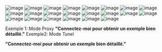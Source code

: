 ![image](https://github.com/user-attachments/assets/87e13eba-23c4-4488-bc25-93265fe042e0)
![image](https://github.com/user-attachments/assets/7f3bb360-9404-4797-868d-7f234b448e86)
![image](https://github.com/user-attachments/assets/78cf15ca-4da2-400c-8257-165618ae2dae)
![image](https://github.com/user-attachments/assets/077ac6c2-d8d2-446d-8565-9047c41a4bf2)
![image](https://github.com/user-attachments/assets/4bc85e8f-9888-47f4-b244-7380e6eb97eb)
![image](https://github.com/user-attachments/assets/e015c863-bc26-4d86-816a-c5b22bf0423e)
![image](https://github.com/user-attachments/assets/95220385-a6bf-46f3-9696-a80198bd0e6b)
![image](https://github.com/user-attachments/assets/1a424f88-34ff-4fb4-8c8b-d1d8f44c21f4)
![image](https://github.com/user-attachments/assets/7e71ec44-12a0-4b02-a636-fcec8682c7a5)
![image](https://github.com/user-attachments/assets/95561bbd-8f3f-4ae0-b590-cffc3032c24e)
![image](https://github.com/user-attachments/assets/178c80c0-9476-47d0-9c68-fdfe39094227)
![image](https://github.com/user-attachments/assets/6b124e29-7d8f-4958-89d6-5dc34397cc01)
![image](https://github.com/user-attachments/assets/dd1a9a44-563c-4c6f-a22e-ca2c0e5f5a20)
![image](https://github.com/user-attachments/assets/60f63f8c-5621-4644-be3f-96bc0baba693)
![image](https://github.com/user-attachments/assets/bc2746f4-eff6-4b79-b6d3-99fc1afaada4)
![image](https://github.com/user-attachments/assets/cb9a578a-272a-4dd5-9c79-c53594c8c116)
![image](https://github.com/user-attachments/assets/74f03709-6f0a-4ba9-bde3-a1f7e6465bef)
![image](https://github.com/user-attachments/assets/e2b753c4-e4b1-4f92-a12f-a19b2fab9db3)
![image](https://github.com/user-attachments/assets/590117b5-23e0-4529-987d-dd86c09f11a3)
![image](https://github.com/user-attachments/assets/0f43c673-e876-45a4-b893-70e7f117fbc6)
![image](https://github.com/user-attachments/assets/baa54a84-e390-459e-9b6f-80c110ef589a)
![image](https://github.com/user-attachments/assets/8d22708d-f673-4e64-8472-8ef1aebe6bb2)

Exemple 1: Mode Proxy
**"Connectez-moi pour obtenir un exemple bien détaillé."**
Exemple2: Mode Tunel <br>

**"Connectez-moi pour obtenir un exemple bien détaillé."**


